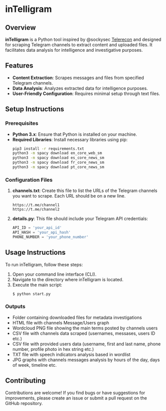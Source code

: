 # inTelligram

## Overview
**inTelligram** is a Python tool inspired by @sockysec [Telerecon](https://github.com/sockysec/Telerecon/tree/main) and designed for scraping Telegram channels to extract content and uploaded files. It facilitates data analysis for intelligence and investigative purposes. 

## Features
- **Content Extraction**: Scrapes messages and files from specified Telegram channels.
- **Data Analysis**: Analyzes extracted data for intelligence purposes.
- **User-Friendly Configuration**: Requires minimal setup through text files.

## Setup Instructions

### Prerequisites
- **Python 3.x**: Ensure that Python is installed on your machine.
- **Required Libraries**: Install necessary libraries using pip:
  ```bash
  pip3 install -r requirements.txt
  python3 -m spacy download en_core_web_sm
  python3 -m spacy download es_core_news_sm
  python3 -m spacy download fr_core_news_sm
  python3 -m spacy download pt_core_news_sm
  ```

### Configuration Files
1. **channels.txt**: Create this file to list the URLs of the Telegram channels you want to scrape. Each URL should be on a new line.
   ```
   https://t.me/channel1
   https://t.me/channel2
   ```

2. **details.py**: This file should include your Telegram API credentials:
   ```python
   API_ID = 'your_api_id'
   API_HASH = 'your_api_hash'
   PHONE_NUMBER = 'your_phone_number'
   ```

## Usage Instructions
To run inTelligram, follow these steps:

1. Open your command line interface (CLI).
2. Navigate to the directory where inTelligram is located.
3. Execute the main script:
   ```bash
   $ python start.py
   ```
### Outputs

- Folder containing downloaded files for metadata investigations
- HTML file with channels Message/Users graph 
- Wordcloud PNG file showing the main terms posted by channels users
- CSV file with channels data scraped (usernames, messases, users ID etc.)
- CSV file with provided users data (username, first and last name, phone number, profile photo in hex string etc.)
- TXT file with speech indicators analysis based in wordlist
- JPG graphs with channels messages analysis by hours of the day, days of week, timeline etc.

## Contributing
Contributions are welcome! If you find bugs or have suggestions for improvements, please create an issue or submit a pull request on the GitHub repository.

